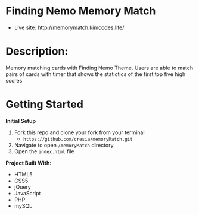 # Finding Nemo Memory Match
 - Live site: http://memorymatch.kimcodes.life/

 
# Description:
Memory matching cards with Finding Nemo Theme. Users are able to match pairs of cards with timer that shows the statictics of the first top five high scores


# Getting Started

**Initial Setup**
1. Fork this repo and clone your fork from your terminal
    - `https://github.com/cresia/memoryMatch.git`
2. Navigate to open `/memoryMatch` directory
3. Open the `index.html` file

**Project Built With:**
  - HTML5
  - CSS5
  - jQuery
  - JavaScript
  - PHP
  - mySQL
  




